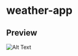 # weather-app
## Preview
![Alt Text](https://github.com/omkara18/weather/blob/master/weather_app1.gif)
